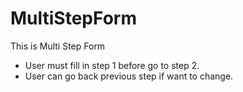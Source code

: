 # MultiStepForm
This is Multi Step Form
- User must fill in step 1 before go to step 2.
- User can go back previous step if want to change.

